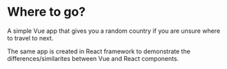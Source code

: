 # Where to go?
 A simple Vue app that gives you a random country if you are unsure where to travel to next. 
 
 The same app is created in React framework to demonstrate the differences/similarites between Vue and React components.

